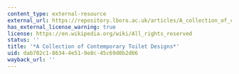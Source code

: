 ```yaml
---
content_type: external-resource
external_url: https://repository.lboro.ac.uk/articles/A_collection_of_contemporary_toilet_designs/9585221
has_external_license_warning: true
license: https://en.wikipedia.org/wiki/All_rights_reserved
status: ''
title: '*A Collection of Contemporary Toilet Designs*'
uid: dab702c1-8634-4e51-9e8c-45c69d0b2d66
wayback_url: ''
---
```


